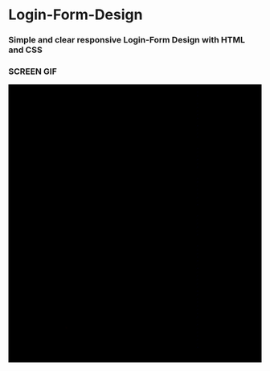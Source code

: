 # Login-Form-Design
<h3>Simple and clear responsive Login-Form Design with HTML and CSS </h3>


### SCREEN GIF


![](login-form.gif)
